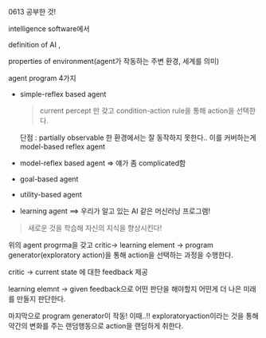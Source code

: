 0613 공부한 것! 

intelligence software에서

definition of AI ,

properties of environment(agent가 작동하는 주변 환경, 세계를 의미)



agent program 4가지

- simple-reflex based agent

  > current percept 만 갖고 condition-action rule을 통해 action을 선택한다.

  단점 : partially observable 한 환경에서는 잘 동작하지 못한다.. 이를 커버하는게 model-based reflex agent

  

- model-reflex based agent   => 얘가 좀 complicated함

- goal-based agent

- utility-based agent



- learning agent  ==> 우리가 알고 있는 AI 같은 머신러닝 프로그램!

> 새로운 것을 학습해 자신의 지식을 향상시킨다!

위의 agent progrma을 갖고 critic-> learning  element -> program generator(exploratory action)을 통해 action을 선택하는 과정을 수행한다.

critic -> current state 에 대한 feedback 제공

learning elemnt -> given feedback으로 어떤 판단을 해야할지 어떤게 더 나은 미래를 만들지 판단한다.

마지막으로 program generator이 작동! 이때..!! exploratoryaction이라는 것을 통해 약간의 변화를 주는 랜덤행동으로 action을 랜덤하게 취한다. 